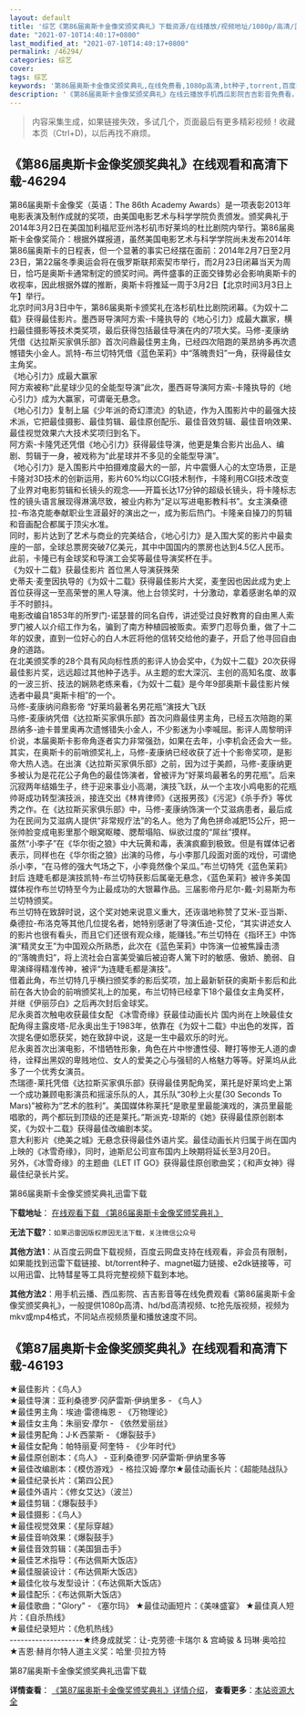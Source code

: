 ```yaml
---
layout: default
title: '综艺《第86届奥斯卡金像奖颁奖典礼》下载资源/在线播放/视频地址/1080p/高清/蓝光'
date: "2021-07-10T14:40:17+0800"
last_modified_at: "2021-07-10T14:40:17+0800"
permalink: /46294/
categories: 综艺
cover:
tags: 综艺
keywords: '第86届奥斯卡金像奖颁奖典礼,在线免费看,1080p高清,bt种子,torrent,百度云盘,magnet,磁力链,迅雷下载资源'
description: '《第86届奥斯卡金像奖颁奖典礼》在线云播放手机西瓜影院吉吉影音免费看，1080p高清bd/hd未删减完整版和tc抢先枪版，mkv/mp4格式，附带bt/torrent种子、magnet/磁力链、百度云盘、网盘资源迅雷下载链接'
---
```


>内容采集生成，如果链接失效，多试几个，页面最后有更多精彩视频！收藏本页（Ctrl+D)，以后再找不麻烦。


## 《第86届奥斯卡金像奖颁奖典礼》在线观看和高清下载-46294

第86届奥斯卡金像奖（英语：The 86th Academy Awards）是一项表彰2013年电影表演及制作成就的奖项，由美国电影艺术与科学学院负责颁发。颁奖典礼于2014年3月2日在美国加利福尼亚州洛杉矶市好莱坞的杜比剧院内举行。第86届奥斯卡金像奖简介：根据外媒报道，虽然美国电影艺术与科学学院尚未发布2014年第86届奥斯卡的日程表，但一个显著的事实已经摆在面前：2014年2月7日至2月23日，第22届冬季奥运会将在俄罗斯联邦索契市举行，而2月23日闭幕当天为周日，恰巧是奥斯卡通常制定的颁奖时间。两件盛事的正面交锋势必会影响奥斯卡的收视率，因此根据外媒的推断，奥斯卡将推延一周于3月2日【北京时间3月3日上午】举行。<br />北京时间3月3日中午，第86届奥斯卡颁奖礼在洛杉矶杜比剧院闭幕。《为奴十二载》获得最佳影片。墨西哥导演阿方索-卡隆执导的《地心引力》成最大赢家，横扫最佳摄影等技术类奖项，最后获得包括最佳导演在内的7项大奖。马修-麦康纳凭借《达拉斯买家俱乐部》首次问鼎最佳男主角，已经四次陪跑的莱昂纳多再次遗憾错失小金人。凯特-布兰切特凭借《蓝色茉莉》中“落魄贵妇”一角，获得最佳女主角奖。<br />《地心引力》成最大赢家<br />阿方索被称&ldquo;此星球少见的全能型导演&rdquo;此次，墨西哥导演阿方索-卡隆执导的《地心引力》成为大赢家，可谓毫无悬念。<br />《地心引力》复制上届《少年派的奇幻漂流》的轨迹，作为入围影片中的最强大技术派，它把最佳摄影、最佳剪辑、最佳原创配乐、最佳音效剪辑、最佳音响效果、最佳视觉效果六大技术奖项归到名下。<br />阿方索-卡隆凭还凭借《地心引力》获得最佳导演，他更是集合影片出品人、编剧、剪辑于一身，被戏称为“此星球并不多见的全能型导演&rdquo;。<br />《地心引力》是入围影片中拍摄难度最大的一部，片中震慑人心的太空场景，正是卡隆对3D技术的创新运用，影片60%均以CGI技术制作，卡隆利用CGI技术改变了业界对电影剪辑和长镜头的观念——开篇长达17分钟的超级长镜头，将卡隆标志性的镜头语言展现得淋漓尽致，被业内称为&ldquo;足以写进电影教科书&rdquo;。女主演桑德拉-布洛克能奉献职业生涯最好的演出之一，成为影后热门。卡隆亲自操刀的剪辑和音画配合都属于顶尖水准。<br />同时，影片达到了艺术与商业的完美结合，《地心引力》是入围大奖的影片中最卖座的一部，全球总票房突破7亿美元，其中中国国内的票房也达到4.5亿人民币。<br />此前，卡隆已有金球奖和导演工会奖等最佳导演奖杯在手。<br />《为奴十二载》获最佳影片 首位黑人导演获殊荣<br />史蒂夫&middot;麦奎因执导的《为奴十二载》获得最佳影片大奖，麦奎因也因此成为史上首位获得这一至高荣誉的黑人导演。他上台领奖时，十分激动，拿着感谢名单的双手不时颤抖。<br />电影改编自1853年的所罗门-诺瑟普的同名自传，讲述受过良好教育的自由黑人索罗门被人以介绍工作为名，骗到了南方种植园被贩卖。索罗门忍辱负重，做了十二年的奴隶，直到一位好心的白人木匠将他的信转交给他的妻子，开启了他寻回自由身的道路。<br />在北美颁奖季的28个具有风向标性质的影评人协会奖中，《为奴十二载》20次获得最佳影片奖，远远超过其他种子选手。从主题的宏大深沉、主创的高知名度、故事的一波三折、技法的娴熟老练来看，《为奴十二载》是今年9部奥斯卡最佳影片候选者中最具&ldquo;奥斯卡相”的一个。<br />马修-麦康纳问鼎影帝 “好莱坞最著名男花瓶&rdquo;演技大飞跃<br />马修-麦康纳凭借《达拉斯买家俱乐部》首次问鼎最佳男主角，已经五次陪跑的莱昂纳多-迪卡普里奥再次遗憾错失小金人，不少影迷为小李喊屈。影评人周黎明评价说，本届奥斯卡影帝角逐者实力非常强劲，如果在去年，小李机会还会大一些。<br />其实，在奥斯卡的前哨颁奖礼上，马修-麦康纳已经收获了近十个影帝奖项，是影帝大热人选。在出演《达拉斯买家俱乐部》之前，因为过于美颜，马修-麦康纳更多被认为是花花公子角色的最佳饰演者，曾被评为“好莱坞最著名的男花瓶”。后来沉寂两年结婚生子，终于迎来事业小高潮，演技飞跃，从一个主攻小鸡电影的花瓶帅哥成功转型演技派，接连交出《林肯律师》《送报男孩》《污泥》《杀手乔》等优秀之作。在《达拉斯买家俱乐部》中，马修-麦康纳饰演一个艾滋病患者，最后成为在民间为艾滋病人提供&ldquo;非常规疗法&rdquo;的名人。他为了角色拼命减肥15公斤，把一张帅脸变成电影里那个眼窝眍&#16470;、腮帮塌陷、纵欲过度的“屌丝”摸样。<br />虽然“小李子&rdquo;在《华尔街之狼》中大玩黄和毒，表演疯癫到极致。但是有媒体记者表示，同样也在《华尔街之狼》出演的马修，与小李那几段面对面的戏份，可谓绝杀小李，&ldquo;在马修的强大气场之下，小李竟然像个呆瓜。&rdquo;布兰切特凭《蓝色茉莉》封后 连睫毛都是演技凯特-布兰切特获影后属毫无悬念，《蓝色茉莉》被许多美国媒体视作布兰切特至今为止最成功的大银幕作品。三届影帝丹尼尔-戴-刘易斯为布兰切特颁奖。<br />布兰切特在致辞时说，这个奖对她来说意义重大，还诙谐地称赞了艾米-亚当斯、桑德拉-布洛克等其他几位提名者，她特别感谢了导演伍迪-艾伦，&ldquo;其实讲述女人的影片也很有看头，而且它们还很有观众缘，能赚钱。&rdquo;布兰切特在《指环王》中饰演“精灵女王”为中国观众所熟悉，此次在《蓝色茉莉》中饰演一位被焦躁击溃的&ldquo;落魄贵妇”，将上流社会白富美受骗后被迫寄人篱下时的敏感、傲娇、脆弱、自卑演绎得精准传神，被评&ldquo;为连睫毛都是演技”。<br />借着此角，布兰切特几乎横扫颁奖季的影后奖项，加上最新斩获的奥斯卡影后和此前在各大协会的前哨颁奖礼上的加冕，布兰切特已经拿下18个最佳女主角奖杯，并继《伊丽莎白》之后再次封后金球奖。<br />尼永奥首次触电收获最佳女配 《冰雪奇缘》获最佳动画长片 国内尚在上映最佳女配角得主露皮塔-尼永奥出生于1983年，依靠在《为奴十二载》中出色的发挥，首次提名便如愿获奖，她在致辞中说，这是一生中最欢乐的时光。<br />尼永奥首次出演电影，不惜牺牲形象，角色在片中惨遭性侵、鞭打等惨无人道的虐待，诠释出黑奴的卑贱地位、女人的爱美之心与强韧的人格魅力等等。好莱坞从此多了一个优秀女演员。<br />杰瑞德-莱托凭借《达拉斯买家俱乐部》获得最佳男配角奖，莱托是好莱坞史上第一个成功兼顾电影演员和摇滚乐队的人，其乐队“30秒上火星(30 Seconds To Mars)”被称为&ldquo;艺术的胜利&rdquo;。美国媒体称莱托“是歌星里最能演戏的，演员里最能唱歌的，两个都玩到顶级的还是莱托。&rdquo;斯派克-琼斯的《她》获得最佳原创剧本奖，《为奴十二载》获得最佳改编剧本奖。<br />意大利影片《绝美之城》无悬念获得最佳外语片奖。最佳动画长片归属于尚在国内上映的《冰雪奇缘》，同时，迪斯尼公司宣布国内上映期将延长至3月20日。<br />另外，《冰雪奇缘》的主题曲《LET IT GO》获得最佳原创歌曲奖；《和声女神》得最佳纪录长片奖。</p>


第86届奥斯卡金像奖颁奖典礼迅雷下载

**下载地址**： [在线观看下载 《第86届奥斯卡金像奖颁奖典礼》](https://www.993dy.com//vod-detail-id-3548.html) 


**无法下载?**：`如果迅雷因版权原因无法下载，关注微信公众号 `

**其他方法1**：从百度云网盘下载视频，百度云网盘支持在线观看，非会员有限制，如果能找到迅雷下载链接、bt/torrent种子、magnet磁力链接、e2dk链接等，可以用迅雷、比特彗星等工具将完整视频下载到本地。

**其他方法2**：用手机云播、西瓜影院、吉吉影音等在线免费观看《第86届奥斯卡金像奖颁奖典礼》，一般提供1080p高清、hd/bd高清视频、tc抢先版视频，视频为mkv或mp4格式，不同站点视频质量和播放速度不同。


## 《第87届奥斯卡金像奖颁奖典礼》在线观看和高清下载-46193

★最佳影片：《鸟人》<br />★最佳导演：亚利桑德罗&middot;冈萨雷斯·伊纳里多 - 《鸟人》<br />★最佳男主角：埃迪&middot;雷德梅恩 - 《万物理论》<br />★最佳女主角：朱丽安·摩尔 - 《依然爱丽丝》<br />★最佳男配角：J·K·西蒙斯 - 《爆裂鼓手》<br />★最佳女配角：帕特丽夏&middot;阿奎特 - 《少年时代》<br />★最佳原创剧本：《鸟人》 - 亚利桑德罗&middot;冈萨雷斯·伊纳里多等<br />★最佳改编剧本：《模仿游戏》 - 格拉汉姆·摩尔★最佳动画长片：《超能陆战队》<br />★最佳纪录长片：《第四公民》<br />★最佳外语片：《修女艾达》（波兰）<br />★最佳剪辑：《爆裂鼓手》<br />★最佳摄影：《鸟人》<br />★最佳视觉效果：《星际穿越》<br />★最佳音响效果：《爆裂鼓手》<br />★最佳音效剪辑：《美国狙击手》<br />★最佳艺术指导：《布达佩斯大饭店》<br />★最佳服装设计：《布达佩斯大饭店》<br />★最佳化妆与发型设计：《布达佩斯大饭店》<br />★最佳配乐：《布达佩斯大饭店》<br />★最佳歌曲："Glory" - 《塞尔玛》 ★最佳动画短片：《美味盛宴》 ★最佳真人短片：《自杀热线》<br />★最佳纪录短片：《危机热线》<br />--------------------★终身成就奖：让-克劳德&middot;卡瑞尔 & 宫崎骏 & 玛琳·奥哈拉<br />★吉恩&middot;赫肖尔特人道主义奖：哈里·贝拉方特


第87届奥斯卡金像奖颁奖典礼迅雷下载

**详情查看**： [《第87届奥斯卡金像奖颁奖典礼》详情介绍](/movie/46193/)， **查看更多**：[本站资源大全](/movie/t/all/)

